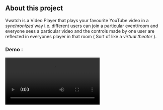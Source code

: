 ## About this project
<p>
  Vwatch is a Video Player that plays your favourite YouTube video in a <i>synchronized</i> way i.e. different users can join a particular event/room and everyone sees a particular video and the controls made by one user are reflected in everyones player in that room ( Sort of like a <i>virtual theater</i> ).
</p>
<h3>Demo :</h3>
<video src="https://user-images.githubusercontent.com/71092284/132044707-0d55f2c8-f411-479a-90ae-c900b7b62f63.mp4" />
<br>

## Read this
<p>
  This project is still in progress as I am making changes to deploy it. Fork the repo if you like and point out any changes you would like me to make. I am open for any feedback from you end. <br>
  If you like this project then please give it a star.
</p>
<div align="center">
  <h2>Thank You! 🙌</h2>
</div>
